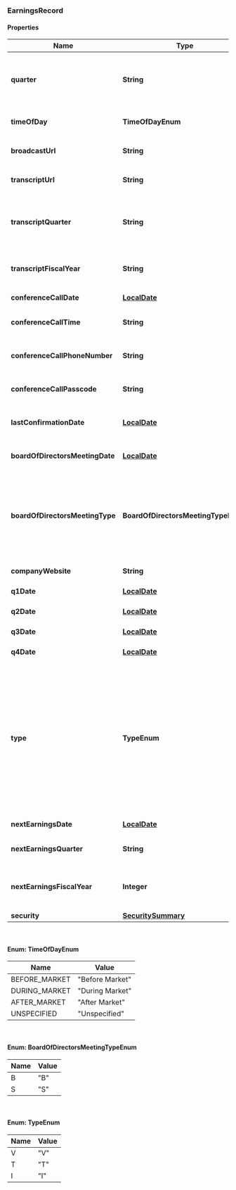 
### EarningsRecord

#### Properties
Name | Type | Description | Notes
------------ | ------------- | ------------- | -------------
**quarter** | **String** | The letter “Q” followed by the quarter number the earnings information applies to |  [optional]
**timeOfDay** | **TimeOfDayEnum** | Indicates the time of the announcement |  [optional]
**broadcastUrl** | **String** | Link for Conference Call recording |  [optional]
**transcriptUrl** | **String** | Link to the earnings release transcript |  [optional]
**transcriptQuarter** | **String** | The letter “Q” followed by the quarter number the earnings transcript applies to |  [optional]
**transcriptFiscalYear** | **String** | Fiscal year in YYYY format for the earnings transcript |  [optional]
**conferenceCallDate** | [**LocalDate**](LocalDate.md) | Date of the conference call |  [optional]
**conferenceCallTime** | **String** | Published time of the conference call |  [optional]
**conferenceCallPhoneNumber** | **String** | Publicly available phone number for replay conference call |  [optional]
**conferenceCallPasscode** | **String** | Passcode for replay conference call |  [optional]
**lastConfirmationDate** | [**LocalDate**](LocalDate.md) | Date of last earnings date update by a WSH analyst |  [optional]
**boardOfDirectorsMeetingDate** | [**LocalDate**](LocalDate.md) | Date of Board/Shareholder Meeting |  [optional]
**boardOfDirectorsMeetingType** | **BoardOfDirectorsMeetingTypeEnum** | The type of meeting - \&quot;B\&quot; indicates a Board of Directors meeting and \&quot;S\&quot; indicates a Shareholder meeting |  [optional]
**companyWebsite** | **String** | Website link for the company |  [optional]
**q1Date** | [**LocalDate**](LocalDate.md) | Earnings Date for 1st quarter |  [optional]
**q2Date** | [**LocalDate**](LocalDate.md) | Earnings Date for 2nd quarter |  [optional]
**q3Date** | [**LocalDate**](LocalDate.md) | Earnings Date for 3rd quarter |  [optional]
**q4Date** | [**LocalDate**](LocalDate.md) | Earnings Date for 4th quarter |  [optional]
**type** | **TypeEnum** | The nature of the next reported earnings date - \&quot;V\&quot; indicates a Verified date, \&quot;T\&quot; indicates that the date was gathered from the company, but is still considered Tentative, and \&quot;I\&quot; indicates that the date is forecased or Inferred |  [optional]
**nextEarningsDate** | [**LocalDate**](LocalDate.md) | Next earnings date |  [optional]
**nextEarningsQuarter** | **String** | The quarter of the next earnings release |  [optional]
**nextEarningsFiscalYear** | **Integer** | The fiscal year associated with next earnings date and next earnings quarter |  [optional]
**security** | [**SecuritySummary**](SecuritySummary.md) |  |  [optional]


<br/>

#### Enum: TimeOfDayEnum

Name | Value
---- | -----
BEFORE_MARKET | &quot;Before Market&quot;
DURING_MARKET | &quot;During Market&quot;
AFTER_MARKET | &quot;After Market&quot;
UNSPECIFIED | &quot;Unspecified&quot;


<br/>

#### Enum: BoardOfDirectorsMeetingTypeEnum

Name | Value
---- | -----
B | &quot;B&quot;
S | &quot;S&quot;


<br/>

#### Enum: TypeEnum

Name | Value
---- | -----
V | &quot;V&quot;
T | &quot;T&quot;
I | &quot;I&quot;



